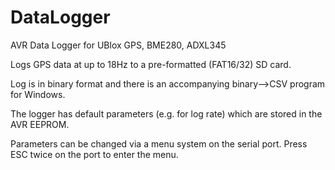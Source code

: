 # DataLogger
AVR Data Logger for UBlox GPS, BME280, ADXL345

Logs GPS data at up to 18Hz to a pre-formatted (FAT16/32) SD card.

Log is in binary format and there is an accompanying binary-->CSV program for Windows.

The logger has default parameters (e.g. for log rate) which are stored in the AVR EEPROM.

Parameters can be changed via a menu system on the serial port.  Press ESC twice on the port to enter the menu.